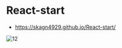# React-start
- https://skagn4929.github.io/React-start/

![12](https://github.com/skagn4929/React-start/assets/134206709/44b9013e-717a-4de3-b6b3-20834a664e02)

